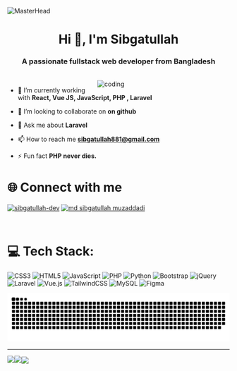 ![MasterHead](https://user-images.githubusercontent.com/80781196/190216139-7697aa5a-c9a0-4bd6-80bf-3aca76a2e1c8.gif)
<h1 align="center">Hi 👋, I'm Sibgatullah</h1>
<h3 align="center">A passionate fullstack web developer from Bangladesh</h3>

<br>




<img align="right" alt="coding" width="300" src="https://cdn.dribbble.com/users/1162077/screenshots/3848914/programmer.gif">


- 🌱 I’m currently working with **React, Vue JS, JavaScript, PHP , Laravel**

- 👯 I’m looking to collaborate on **on github**

- 💬 Ask me about **Laravel**

- 📫 How to reach me **sibgatullah881@gmail.com**

- ⚡ Fun fact **PHP never dies.**

<!-- <p align="left"> <img src="https://komarev.com/ghpvc/?username=sibgatullah&label=Profile%20views&color=0e75b6&style=flat" alt="sibgatullah" /> </p> -->

<!-- <p align="left" width="100" > <a href="https://github.com/ryo-ma/github-profile-trophy"><img src="https://github-profile-trophy.vercel.app/?username=sibgatullah" alt="sibgatullah" /></a> </p> -->

# 🌐 Connect with me
<p align="left">
<a href="https://linkedin.com/in/sibgatullah-dev" target="blank"><img align="center" src="https://raw.githubusercontent.com/rahuldkjain/github-profile-readme-generator/master/src/images/icons/Social/linked-in-alt.svg" alt="sibgatullah-dev" height="30" width="40" /></a>
<a href="https://www.facebook.com/mdsibgatullah.muzaddaddi.52/" target="blank"><img align="center" src="https://raw.githubusercontent.com/rahuldkjain/github-profile-readme-generator/master/src/images/icons/Social/facebook.svg" alt="md sibgatullah muzaddadi" height="30" width="40" /></a>
<!-- <a href="https://instagram.com/md sibgatullah muzaddadi" target="blank"><img align="center" src="https://raw.githubusercontent.com/rahuldkjain/github-profile-readme-generator/master/src/images/icons/Social/instagram.svg" alt="md sibgatullah muzaddadi" height="30" width="40" /></a> -->
</p>
<br/>

# 💻 Tech Stack:
![CSS3](https://img.shields.io/badge/css3-%231572B6.svg?style=for-the-badge&logo=css3&logoColor=white) ![HTML5](https://img.shields.io/badge/html5-%23E34F26.svg?style=for-the-badge&logo=html5&logoColor=white) ![JavaScript](https://img.shields.io/badge/javascript-%23323330.svg?style=for-the-badge&logo=javascript&logoColor=%23F7DF1E) ![PHP](https://img.shields.io/badge/php-%23777BB4.svg?style=for-the-badge&logo=php&logoColor=white) ![Python](https://img.shields.io/badge/python-3670A0?style=for-the-badge&logo=python&logoColor=ffdd54) ![Bootstrap](https://img.shields.io/badge/bootstrap-%238511FA.svg?style=for-the-badge&logo=bootstrap&logoColor=white) ![jQuery](https://img.shields.io/badge/jquery-%230769AD.svg?style=for-the-badge&logo=jquery&logoColor=white) ![Laravel](https://img.shields.io/badge/laravel-%23FF2D20.svg?style=for-the-badge&logo=laravel&logoColor=white) ![Vue.js](https://img.shields.io/badge/vue.js-%2335495e.svg?style=for-the-badge&logo=vuedotjs&logoColor=%234FC08D) ![TailwindCSS](https://img.shields.io/badge/tailwindcss-%2338B2AC.svg?style=for-the-badge&logo=tailwind-css&logoColor=white) ![MySQL](https://img.shields.io/badge/mysql-4479A1.svg?style=for-the-badge&logo=mysql&logoColor=white) ![Figma](https://img.shields.io/badge/figma-%23F24E1E.svg?style=for-the-badge&logo=figma&logoColor=white)

<picture>
  <source media="(prefers-color-scheme: dark)" srcset="https://raw.githubusercontent.com/sibgatullah-dev/sibgatullah-dev/output/github-snake-dark.svg" />
  <source media="(prefers-color-scheme: light)" srcset="https://raw.githubusercontent.com/sibgatullah-dev/sibgatullah-dev/output/github-snake.svg" />
  <img alt="github-snake" src="https://raw.githubusercontent.com/sibgatullah-dev/sibgatullah-dev/output/github-snake.svg" />
</picture>

<hr /> 
<a href="https://github.com/sibgatullah-dev">
  <img align="left" src="https://github-readme-stats-eight-theta.vercel.app/api?username=sibgatullah-dev&theme=nord&show_icons=true&count_private=true&hide=contribs&line_height=30" />
  <img align="left" src="https://github-readme-streak-stats.herokuapp.com/?user=sibgatullah-dev&show_icons=true&locale=en&layout=compact&theme=nord&line_height=30" />
</a>
<a href="https://github.com/sibgatullah-dev">
  <img align="center" src="https://github-readme-stats-eight-theta.vercel.app/api/top-langs/?username=sibgatullah-dev&theme=nord&langs_count=10&hide=css,jupyter%20notebook,ejs,scss" />
</a>
